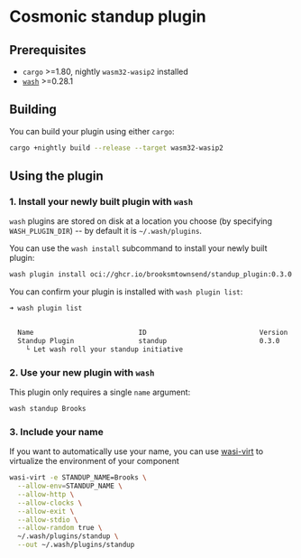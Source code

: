 # Cosmonic standup plugin

## Prerequisites

- `cargo` >=1.80, nightly `wasm32-wasip2` installed
- [`wash`](https://wasmcloud.com/docs/installation) >=0.28.1

## Building

You can build your plugin using either `cargo`:

```bash
cargo +nightly build --release --target wasm32-wasip2
```

## Using the plugin

### 1. Install your newly built plugin with `wash`

`wash` plugins are stored on disk at a location you choose (by specifying `WASH_PLUGIN_DIR`) -- by default it is `~/.wash/plugins`.

You can use the `wash install` subcommand to install your newly built plugin:

```bash
wash plugin install oci://ghcr.io/brooksmtownsend/standup_plugin:0.3.0
```

You can confirm your plugin is installed with `wash plugin list`:

```bash
➜ wash plugin list


  Name                          ID                            Version                       Author
  Standup Plugin                standup                       0.3.0                         Brooks
    └ Let wash roll your standup initiative
```

### 2. Use your new plugin with `wash`

This plugin only requires a single `name` argument:

```bash
wash standup Brooks
```

### 3. Include your name

If you want to automatically use your name, you can use [wasi-virt](https://github.com/bytecodealliance/WASI-Virt) to virtualize the environment of your component

```bash
wasi-virt -e STANDUP_NAME=Brooks \
  --allow-env=STANDUP_NAME \
  --allow-http \
  --allow-clocks \
  --allow-exit \
  --allow-stdio \
  --allow-random true \
  ~/.wash/plugins/standup \
  --out ~/.wash/plugins/standup
```
